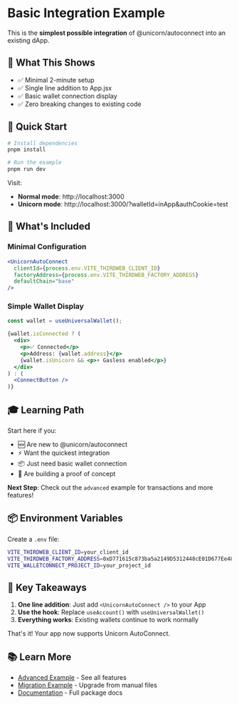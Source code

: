 # Basic Integration Example

This is the **simplest possible integration** of @unicorn/autoconnect into an existing dApp.

## 🎯 What This Shows

- ✅ Minimal 2-minute setup
- ✅ Single line addition to App.jsx
- ✅ Basic wallet connection display
- ✅ Zero breaking changes to existing code

## 🚀 Quick Start

```bash
# Install dependencies
pnpm install

# Run the example
pnpm run dev
```

Visit:
- **Normal mode**: http://localhost:3000
- **Unicorn mode**: http://localhost:3000/?walletId=inApp&authCookie=test

## 📝 What's Included

### Minimal Configuration

```jsx
<UnicornAutoConnect
  clientId={process.env.VITE_THIRDWEB_CLIENT_ID}
  factoryAddress={process.env.VITE_THIRDWEB_FACTORY_ADDRESS}
  defaultChain="base"
/>
```

### Simple Wallet Display

```jsx
const wallet = useUniversalWallet();

{wallet.isConnected ? (
  <div>
    <p>✅ Connected</p>
    <p>Address: {wallet.address}</p>
    {wallet.isUnicorn && <p>⚡ Gasless enabled</p>}
  </div>
) : (
  <ConnectButton />
)}
```

## 🎓 Learning Path

Start here if you:
- 🆕 Are new to @unicorn/autoconnect
- ⚡ Want the quickest integration
- 📦 Just need basic wallet connection
- 🎯 Are building a proof of concept

**Next Step**: Check out the `advanced` example for transactions and more features!

## 📦 Environment Variables

Create a `.env` file:

```bash
VITE_THIRDWEB_CLIENT_ID=your_client_id
VITE_THIRDWEB_FACTORY_ADDRESS=0xD771615c873ba5a2149D5312448cE01D677Ee48A
VITE_WALLETCONNECT_PROJECT_ID=your_project_id
```

## 🎯 Key Takeaways

1. **One line addition**: Just add `<UnicornAutoConnect />` to your App
2. **Use the hook**: Replace `useAccount()` with `useUniversalWallet()`
3. **Everything works**: Existing wallets continue to work normally

That's it! Your app now supports Unicorn AutoConnect.

## 📚 Learn More

- [Advanced Example](../advanced/) - See all features
- [Migration Example](../migration/) - Upgrade from manual files
- [Documentation](../../README.md) - Full package docs